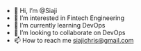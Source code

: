 - 👋 Hi, I’m @Siaji
- 👀 I’m interested in Fintech Engineering
- 🌱 I’m currently learning DevOps
- 💞️ I’m looking to collaborate on DevOps
- 📫 How to reach me siajichris@gmail.com

<!---
Siaji/Siaji is a ✨ special ✨ repository because its `README.md` (this file) appears on your GitHub profile.
You can click the Preview link to take a look at your changes.
--->
